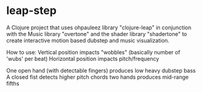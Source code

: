 # leap-step

A Clojure project that uses ohpauleez library "clojure-leap" in conjunction with the Music library "overtone" and the shader library "shadertone" to create interactive motion based dubstep and music visualization.

How to use:
Vertical position impacts "wobbles" (basically number of 'wubs' per beat)
Horizontal position impacts pitch/frequency

One open hand (with detectable fingers) produces low heavy dubstep bass
A closed fist detects higher pitch chords
two hands produces mid-range fifths

